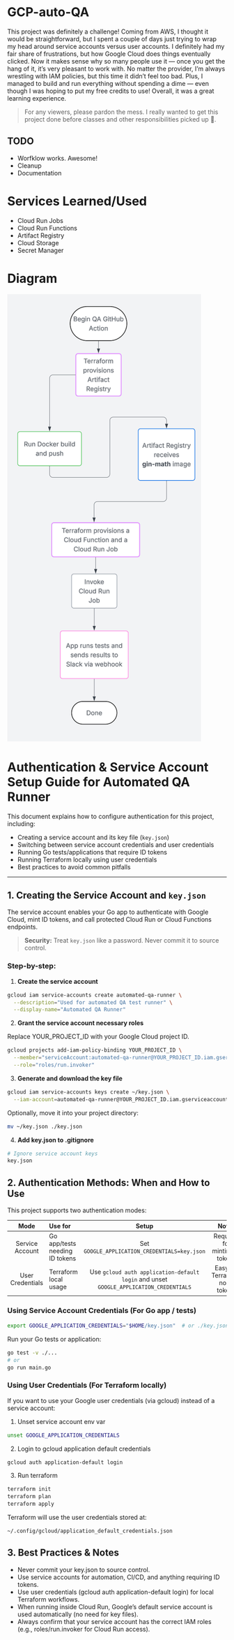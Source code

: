 # GCP-auto-QA

This project was definitely a challenge! Coming from AWS, I thought it would be straightforward, but I spent a couple of days just trying to wrap my head around service accounts versus user accounts. I definitely had my fair share of frustrations, but how Google Cloud does things eventually clicked. Now it makes sense why so many people use it — once you get the hang of it, it’s very pleasant to work with. No matter the provider, I’m always wrestling with IAM policies, but this time it didn’t feel too bad. Plus, I managed to build and run everything without spending a dime — even though I was hoping to put my free credits to use! Overall, it was a great learning experience.

> For any viewers, please pardon the mess. I really wanted to get this project done before classes and other responsibilities picked up 🙂.

## TODO

- Worfklow works. Awesome!
- Cleanup
- Documentation

# Services Learned/Used

- Cloud Run Jobs
- Cloud Run Functions
- Artifact Registry
- Cloud Storage
- Secret Manager

# Diagram

![flow diagram for project](pictures/flow.png)

# Authentication & Service Account Setup Guide for Automated QA Runner

This document explains how to configure authentication for this project, including:

- Creating a service account and its key file (`key.json`)
- Switching between service account credentials and user credentials
- Running Go tests/applications that require ID tokens
- Running Terraform locally using user credentials
- Best practices to avoid common pitfalls

---

## 1. Creating the Service Account and `key.json`

The service account enables your Go app to authenticate with Google Cloud, mint ID tokens, and call protected Cloud Run or Cloud Functions endpoints.

> **Security:** Treat `key.json` like a password. Never commit it to source control.

### Step-by-step:

1. **Create the service account**

```bash
gcloud iam service-accounts create automated-qa-runner \
  --description="Used for automated QA test runner" \
  --display-name="Automated QA Runner"
```

2. **Grant the service account necessary roles**

Replace YOUR_PROJECT_ID with your Google Cloud project ID.

```bash
gcloud projects add-iam-policy-binding YOUR_PROJECT_ID \
  --member="serviceAccount:automated-qa-runner@YOUR_PROJECT_ID.iam.gserviceaccount.com" \
  --role="roles/run.invoker"
```

3. **Generate and download the key file**

```bash
gcloud iam service-accounts keys create ~/key.json \
  --iam-account=automated-qa-runner@YOUR_PROJECT_ID.iam.gserviceaccount.com
```

Optionally, move it into your project directory:

```bash
mv ~/key.json ./key.json
```

4. **Add key.json to .gitignore**

```bash
# Ignore service account keys
key.json
```

## 2. Authentication Methods: When and How to Use

This project supports two authentication modes:

|       Mode       | Use for                        |                                         Setup                                          |              Notes               |
| :--------------: | :----------------------------- | :------------------------------------------------------------------------------------: | :------------------------------: |
| Service Account  | Go app/tests needing ID tokens |                     Set `GOOGLE_APPLICATION_CREDENTIALS=key.json`                      |  Required for minting ID tokens  |
| User Credentials | Terraform local usage          | Use `gcloud auth application-default login` and unset `GOOGLE_APPLICATION_CREDENTIALS` | Easy for Terraform, no ID tokens |

### Using Service Account Credentials (For Go app / tests)

```bash
export GOOGLE_APPLICATION_CREDENTIALS="$HOME/key.json"  # or ./key.json if in project root
```

Run your Go tests or application:

```bash
go test -v ./...
# or
go run main.go
```

### Using User Credentials (For Terraform locally)

If you want to use your Google user credentials (via gcloud) instead of a service account:

1. Unset service account env var

```bash
unset GOOGLE_APPLICATION_CREDENTIALS
```

2. Login to gcloud application default credentials

```bash
gcloud auth application-default login
```

3. Run terraform

```bash
terraform init
terraform plan
terraform apply
```

Terraform will use the user credentials stored at:

```bash
~/.config/gcloud/application_default_credentials.json
```

## 3. Best Practices & Notes

- Never commit your key.json to source control.
- Use service accounts for automation, CI/CD, and anything requiring ID tokens.
- Use user credentials (gcloud auth application-default login) for local Terraform workflows.
- When running inside Cloud Run, Google’s default service account is used automatically (no need for key files).
- Always confirm that your service account has the correct IAM roles (e.g., roles/run.invoker for Cloud Run access).

